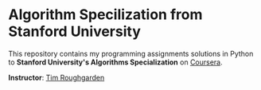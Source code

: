 # Algorithm Specilization from Stanford University

This repository contains my programming assignments solutions in Python to **Stanford University's Algorithms Specialization** on [Coursera](https://www.coursera.org/specializations/algorithms).

**Instructor**: [Tim Roughgarden](http://www.timroughgarden.org/)

